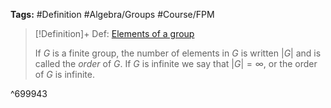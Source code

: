 ---
---

**Tags:** #Definition #Algebra/Groups #Course/FPM 

 > 
 > \[!Definition\]+ Def: [Elements of a group](Elements%20of%20a%20group.md)
 > 
 > If $G$ is a finite group, the number of elements in $G$ is written $\lvert G \rvert$ and is called the *order* of $G$. If $G$ is infinite we say that $\lvert G \rvert = \infty$, or the order of $G$ is infinite.

^699943
